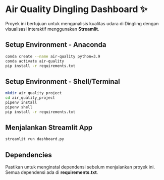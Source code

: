 # Air Quality Dingling Dashboard ✨

Proyek ini bertujuan untuk menganalisis kualitas udara di Dingling dengan visualisasi interaktif menggunakan **Streamlit**.

## Setup Environment - Anaconda
```sh
conda create --name air-quality python=3.9
conda activate air-quality
pip install -r requirements.txt
```

## Setup Environment - Shell/Terminal
```sh
mkdir air_quality_project
cd air_quality_project
pipenv install
pipenv shell
pip install -r requirements.txt
```

## Menjalankan Streamlit App
```sh
streamlit run dashboard.py
```

## Dependencies
Pastikan untuk menginstal dependensi sebelum menjalankan proyek ini. Semua dependensi ada di **requirements.txt**.



